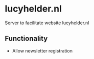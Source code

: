 # lucyhelder.nl
Server to facilitate website lucyhelder.nl

## Functionality

- Allow newsletter registration